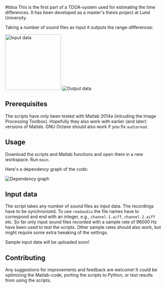 #tdoa
This is the first part of a TDOA-system used for estimating the time differences.
It has been developed as a master's thesis project at Lund University.

Taking a number of sound files as input it outputs the range-differences:

<img src="http://simonsegerblomrex.github.io/tdoa/figures/inputdata.svg" alt="Input data" title="Input data" height=180 />
<img src="http://simonsegerblomrex.github.io/tdoa/figures/outputdata.svg" alt="Output data" title="Output data" />

Prerequisites
-------------
The scripts have only been tested with Matlab 2014a (inlcuding the Image Processing Toolbox).
Hopefully they also work with earlier (and later) versions of Matlab.
GNU Octave should also work if you fix `audioread`.

Usage
-----
Download the scripts and Matlab functions and open them in a new workspace.
Run `main`.

Here's a dependency graph of the code:

<img src="http://simonsegerblomrex.github.io/tdoa/figures/matlabcode.svg" alt="Dependency graph" title="Dependency graph" />

Input data
----------
The script takes any number of sound files as input data.
The recordings have to be synchronized.
To use `readaudio` the file names have to correspond and end with an integer, e.g., `channel-1.aiff`, `channel-2.aiff` etc.
So far only input sound files recorded with a sample rate of 96000 Hz have been used to test the scripts.
Other sample rates should also work, but might require some extra tweaking of the settings.

Sample input data will be uploaded soon!

Contributing
------------
Any suggestions for improvements and feedback are welcome!
It could be optimizing the Matlab-code, porting the scripts to Python, or test results from using the scripts.

